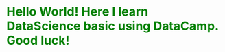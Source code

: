 <!DOCTYPE html>
<html lang="en">
  <head>
    <meta charset="UTF-8" />
    <meta http-equiv="X-UA-Compatible" content="IE=edge" />
    <meta name="viewport" content="width=device-width, initial-scale=1.0" />
    <link rel="stylesheet" href="styles.css" />
  </head>
  <body>
  <h1 style="color: green"; align-items: center;>Hello World! Here I learn DataScience basic using DataCamp. Good luck!</h1>
  </body>
  </head>
